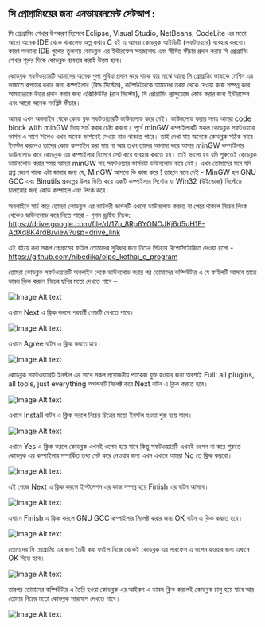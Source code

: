 সি প্রোগ্রামিংয়ের জন্য এনভায়রনমেন্ট সেটআপ :
-----------------------------------------

সি প্রোগ্রামিং শেখার উপকরণ হিসেবে Eclipse, Visual Studio, NetBeans, CodeLite এর মতো আরো অনেক IDE থেকে থাকলেও অল্প কথায় C বই এ আমরা কোডব্লক আইডিটি (সফটওয়্যার) ব্যবহার করবো। কারণ অন্যান্য IDE গুলোর তুলনায় কোডব্লক এর ইন্টারফেস সহজবোদ্ধ এবং সীমিত ফীচার প্রদান করায় সি প্রোগ্রামিং শেখার শুরুর দিকে কোডব্লক ব্যবহার করাই উত্তম হবে। 

কোডব্লক সফটওয়্যারটি আমাদের অনেক গুলা সুবিধা প্রদান করে থাকে যার মাঝে আছে সি প্রোগ্রামিং ভাষাকে মেশিন এর ভাষাতে রূপান্তর করার জন্য কম্পাইলার (বিল্ড সিস্টেম), কম্পিউটারকে আমাদের তরফ থেকে দেওয়া কাজ সম্পন্ন করে আমাদেরকে উত্তর প্রদান করার জন্য এক্সিকিউটর (রান সিস্টেম), সি প্রোগ্রামিং ল্যাঙ্গুয়েজে কোড করার জন্য ইন্টারফেস এবং আরো অনেক সংশ্লিষ্ট ফীচার। 

আমরা এখন অনলাইন থেকে কোড ব্লক সফটওয়্যারটি ডাউনলোড করে নেই। ডাউনলোড করার সময় আমরা code block with minGW দিয়ে সার্চ করার চেষ্টা করবো। পূর্বে minGW কম্পাইলারটি সকল কোডব্লক সফটওয়্যার ভার্সন এ সাথে দিলেও এখন অনেক ভার্শনেই দেওয়া নাও থাকতে পারে। তাই দেখা যায় অনেকে কোডব্লক সঠিক ভাবে ইনস্টল করলেও তাদের কোড কম্পাইল করা যায় না আর তখন তাদের আলাদা করে আবার minGW কম্পাইলার ডাউনলোড করে কোডব্লক এর কম্পাইলার হিসেবে সেট করে ব্যবহার করতে হয়। তাই ভালো হয় যদি শুরুতেই কোডব্লক ডাউনলোড করার সময় আমরা minGW সহ সফটওয়্যার ভার্সনটা ডাউনলোড করে নেই। এখন তোমাদের মনে যদি প্রশ্ন জেগে থাকে এটা জানার জন্য যে, MinGW আসলে কি কাজ করে ! তাহলে বলে দেই - MinGW হল GNU GCC এবং Binutils প্রকল্পের উপর ভিত্তি করে একটি কম্পাইলার সিস্টেম যা Win32 (উইন্ডোজ) সিস্টেমে চালানোর জন্য কোড কম্পাইল এবং লিংক করে।


অনলাইনে সার্চ করে তোমরা কোডব্লক এর কার্যকরী ভার্শনটি এখনো ডাউনলোড করতে না পেরে থাকলে নিচের লিংক থেকেও ডাউনলোড করে নিতে পারো -
গুগল ড্রাইভ লিংক: 
https://drive.google.com/file/d/17u_8Rp6YONOJKj6d5uH1F-AdXq8K4rdB/view?usp=drive_link

এই বইয়ে করা সকল প্রোগ্রামের ফাইল তোমাদের সুবিধার জন্য নিচের গিটহাব রিপোসিটোরিতে দেওয়া হলো -
https://github.com/nibedika/olpo_kothai_c_program


তোমরা কোডব্লক সফটওয়্যারটি অনলাইন থেকে ডাউনলোড করার পর তোমাদের কম্পিউটার এ যে ফাইলটি আসবে তাতে ডাবল ক্লিক করলে নিচের ছবির মতো দেখতে পাবে –

![Image Alt text](/readme-img/1.png)

এখানে Next এ ক্লিক করলে পরবর্তী পেজটি দেখতে পাবে।  


![Image Alt text](/readme-img/2.png)

এখানে Agree বাটন এ ক্লিক করতে হবে।


![Image Alt text](/readme-img/3.png)

কোডব্লক সফটওয়্যারটি ইনস্টল এর সাথে সকল প্ৰয়োজনীয় প্যাকেজ যুক্ত হওয়ার জন্য অবশ্যই Full: all plugins, all tools, just everything অপশনটি সিলেক্ট করে Next বাটন এ ক্লিক করতে হবে।


![Image Alt text](/readme-img/4.png)

এখানে Install বাটন এ ক্লিক করলে নিচের চিত্রের মতো ইনস্টল হওয়া শুরু হয়ে যাবে।


![Image Alt text](/readme-img/5.png)

এখানে Yes এ ক্লিক করলে কোডব্লক এখনই ওপেন হয়ে যাবে কিন্তু সফটওয়্যারটি এখনই ওপেন না করে শুরুতে কোডব্লক এর কম্পাইলার সম্পর্কিত তথ্য সেট করে নেওয়ার জন্য এখন এখানে আমরা No তে ক্লিক করবো। 


![Image Alt text](/readme-img/6.png)

এই পেজে Next এ ক্লিক করলে ইন্স্টলেশন এর কাজ সম্পন্ন হয়ে Finish এর বাটন আসবে।  


![Image Alt text](/readme-img/7.png)

এখানে Finish এ ক্লিক করলে GNU GCC কম্পাইলার সিলেক্ট করার জন্য OK বাটন এ ক্লিক করতে হবে।


![Image Alt text](/readme-img/8.png)

তোমাদের সি প্রোগ্রামিং এর জন্য তৈরী করা ফাইল নিজে থেকেই কোডব্লক এর সারফেস এ ওপেন হওয়ার জন্য এখানে OK দিতে হবে। 


![Image Alt text](/readme-img/9.png)

তারপর তোমাদের কম্পিউটার এ তৈরি হওয়া কোডব্লক এর আইকন এ ডাবল ক্লিক করলেই কোডব্লক চালু হয়ে যাবে আর তোমার নিচের মতো কোডব্লক সারফেস দেখতে পাবে।

![Image Alt text](/readme-img/9.png)
